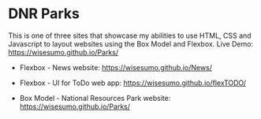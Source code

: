 # DNR Parks

This is one of three sites that showcase my abilities to use HTML, CSS and Javascript to layout websites using the Box Model and Flexbox. Live Demo: https://wisesumo.github.io/Parks/

* Flexbox - News website:
https://wisesumo.github.io/News/

* Flexbox - UI for ToDo web app:
https://wisesumo.github.io/flexTODO/


* Box Model - National Resources Park website:
https://wisesumo.github.io/Parks/
